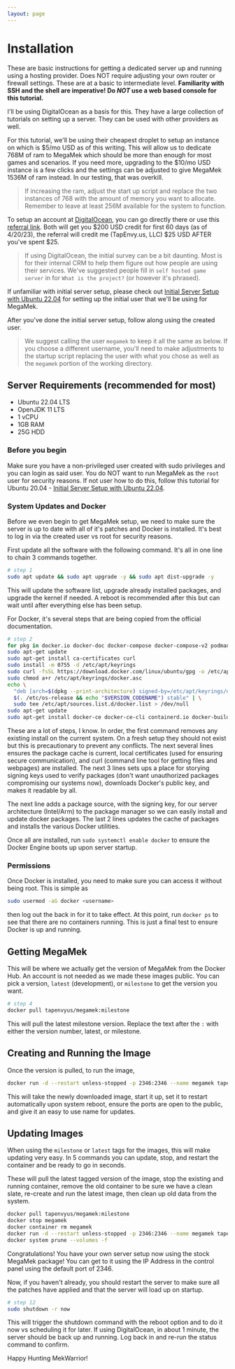 ```yaml
---
layout: page
---
```

# Installation

These are basic instructions for getting a dedicated server up and running
using a hosting provider. Does NOT require adjusting your own router or
firewall settings. These are at a basic to intermediate level. **Familiarity
with SSH and the shell are imperative! Do *NOT* use a web based console for
this tutorial.**

I'll be using DigitalOcean as a basis for this. They have a large collection
of tutorials on setting up a server. They can be used with other providers
as well.

For this tutorial, we'll be using their cheapest droplet to setup an instance
on which is $5/mo USD as of this writing. This will allow us to dedicate 768M
of ram to MegaMek which should be more than enough for most games and
scenarios. If you need more, upgrading to the $10/mo USD instance is a few
clicks and the settings can be adjusted to give MegaMek 1536M of ram instead.
In our testing, that was overkill.

> If increasing the ram, adjust the start up script and replace the two
> instances of 768 with the amount of memory you want to allocate.
> Remember to leave at least 256M available for the system to function.

To setup an account at [DigitalOcean](https://digitalocean.com), you can go
directly there or use this [referral link](https://m.do.co/c/769d663c4411).
Both will get you $200 USD credit for first 60 days (as of 4/20/23), the
referral will credit me (TapEnvy.us, LLC) $25 USD AFTER you've spent $25.

> If using DigitalOcean, the initial survey can be a bit daunting. Most is for
> their internal CRM to help them figure out how people are using their
> services. We've suggested people fill in `self hosted game server` in for
> `What is the project?` (or however it's phrased).

If unfamiliar with initial server setup, please check out
[Initial Server Setup with Ubuntu 22.04](https://www.digitalocean.com/community/tutorials/initial-server-setup-with-ubuntu-22-04)
for setting up the initial user that we'll be using for MegaMek.

After you've done the initial server setup, follow along using the created
user.

> We suggest calling the user `megamek` to keep it all the same as below.
> If you choose a different username, you'll need to make adjustments to
> the startup script replacing the user with what you chose as well as
> the `megamek` portion of the working directory.

## Server Requirements (recommended for most)

* Ubuntu 22.04 LTS
* OpenJDK 11 LTS
* 1 vCPU
* 1GB RAM
* 25G HDD

### Before you begin

Make sure you have a non-privileged user created with sudo privileges and you
can login as said user. You do NOT want to run MegaMek as the `root` user for
security reasons. If not user how to do this, follow this tutorial for Ubuntu 20.04 -
[Initial Server Setup with Ubuntu 22.04](https://www.digitalocean.com/community/tutorials/initial-server-setup-with-ubuntu-22-04).

### System Updates and Docker

Before we even begin to get MegaMek setup, we need to make sure the server is
up to date with all of it's patches and Docker is installed. It's best to
log in via the created user vs root for security reasons.

First update all the software with the following command. It's all in one line
to chain 3 commands together.

```bash
# step 1
sudo apt update && sudo apt upgrade -y && sudo apt dist-upgrade -y
```

This will update the software list, upgrade already installed packages, and
upgrade the kernel if needed. A reboot is recommended after this but can wait
until after everything else has been setup.

For Docker, it's several steps that are being copied from the official documentation.

```bash
# step 2
for pkg in docker.io docker-doc docker-compose docker-compose-v2 podman-docker containerd runc; do sudo apt-get remove $pkg; done
sudo apt-get update
sudo apt-get install ca-certificates curl
sudo install -m 0755 -d /etc/apt/keyrings
sudo curl -fsSL https://download.docker.com/linux/ubuntu/gpg -o /etc/apt/keyrings/docker.asc
sudo chmod a+r /etc/apt/keyrings/docker.asc
echo \
  "deb [arch=$(dpkg --print-architecture) signed-by=/etc/apt/keyrings/docker.asc] https://download.docker.com/linux/ubuntu \
  $(. /etc/os-release && echo "$VERSION_CODENAME") stable" | \
  sudo tee /etc/apt/sources.list.d/docker.list > /dev/null
sudo apt-get update
sudo apt-get install docker-ce docker-ce-cli containerd.io docker-buildx-plugin docker-compose-plugin
```

These are a lot of steps, I know. In order, the first command removes any existing install on the current system. On a
fresh setup they should not exist but this is precautionary to prevent any conflicts. The next several lines ensures
the package cache is current, local certificates (used for ensuring secure communication), and curl (command line tool
for getting files and webpages) are installed. The next 3 lines sets ups a place for storying signing keys used to verify
packages (don't want unauthorized packages compromising our systems now), downloads Docker's public key, and makes it
readable by all.

The next line adds a package source, with the signing key, for our server architecture (Intel/Arm) to the package manager
so we can easily install and update docker packages. The last 2 lines updates the cache of packages and installs the various
Docker utilities.

Once all are installed, run `sudo systemctl enable docker` to ensure the Docker Engine boots up upon server startup.

### Permissions

Once Docker is installed, you need to make sure you can access it without being root. This is simple as

```bash
sudo usermod -aG docker <username>
```

then log out the back in for it to take effect. At this point, run `docker ps` to see that there are no containers running.
This is just a final test to ensure Docker is up and running.

## Getting MegaMek

This will be where we actually get the version of MegaMek from the Docker Hub. An account is not needed as we made
these images public. You can pick a version, `latest` (development), or `milestone` to get the version you want.

```bash
# step 4
docker pull tapenvyus/megamek:milestone
```

This will pull the latest milestone version. Replace the text after the `:` with either the version number, latest,
or milestone.

## Creating and Running the Image

Once the version is pulled, to run the image,

```bash
docker run -d --restart unless-stopped -p 2346:2346 --name megamek tapenvyus/megamek:milestone
```

This will take the newly downloaded image, start it up, set it to restart automatically upon system reboot, ensure
the ports are open to the public, and give it an easy to use name for updates.

## Updating Images

When using the `milestone` or `latest` tags for the images, this will make updating very easy. In
5 commands you can update, stop, and restart the container and be ready to go in seconds.

These will pull the latest tagged version of the image, stop the existing and running container,
remove the old container to be sure we have a clean slate, re-create and run the latest image,
then clean up old data from the system.

```bash
docker pull tapenvyus/megamek:milestone
docker stop megamek
docker container rm megamek
docker run -d --restart unless-stopped -p 2346:2346 --name megamek tapenvyus/megamek:milestone
docker system prune --volumes -f
```

Congratulations! You have your own server setup now using the stock MegaMek
package! You can get to it using the IP Address in the control panel using the
default port of 2346.

Now, if you haven't already, you should restart the server to make sure all the
patches have applied and that the server will load up on startup.

```bash
# step 12
sudo shutdown -r now
```

This will trigger the shutdown command with the reboot option and to do it now
vs scheduling it for later. If using DigitalOcean, in about 1 minute, the
server should be back up and running. Log back in and re-run the status command
to confirm.

Happy Hunting MekWarrior!
